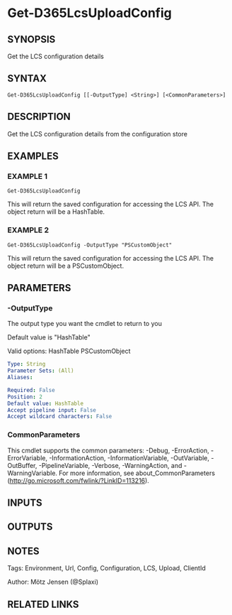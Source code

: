 ﻿---
external help file: d365fo.tools-help.xml
Module Name: d365fo.tools
online version:
schema: 2.0.0
---

# Get-D365LcsUploadConfig

## SYNOPSIS
Get the LCS configuration details

## SYNTAX

```
Get-D365LcsUploadConfig [[-OutputType] <String>] [<CommonParameters>]
```

## DESCRIPTION
Get the LCS configuration details from the configuration store

## EXAMPLES

### EXAMPLE 1
```
Get-D365LcsUploadConfig
```

This will return the saved configuration for accessing the LCS API.
The object return will be a HashTable.

### EXAMPLE 2
```
Get-D365LcsUploadConfig -OutputType "PSCustomObject"
```

This will return the saved configuration for accessing the LCS API.
The object return will be a PSCustomObject.

## PARAMETERS

### -OutputType
The output type you want the cmdlet to return to you

Default value is "HashTable"

Valid options:
HashTable
PSCustomObject

```yaml
Type: String
Parameter Sets: (All)
Aliases:

Required: False
Position: 2
Default value: HashTable
Accept pipeline input: False
Accept wildcard characters: False
```

### CommonParameters
This cmdlet supports the common parameters: -Debug, -ErrorAction, -ErrorVariable, -InformationAction, -InformationVariable, -OutVariable, -OutBuffer, -PipelineVariable, -Verbose, -WarningAction, and -WarningVariable.
For more information, see about_CommonParameters (http://go.microsoft.com/fwlink/?LinkID=113216).

## INPUTS

## OUTPUTS

## NOTES
Tags: Environment, Url, Config, Configuration, LCS, Upload, ClientId

Author: Mötz Jensen (@Splaxi)

## RELATED LINKS
